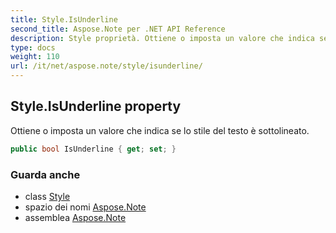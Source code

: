 ```yaml
---
title: Style.IsUnderline
second_title: Aspose.Note per .NET API Reference
description: Style proprietà. Ottiene o imposta un valore che indica se lo stile del testo è sottolineato.
type: docs
weight: 110
url: /it/net/aspose.note/style/isunderline/
---
```

## Style.IsUnderline property

Ottiene o imposta un valore che indica se lo stile del testo è sottolineato.

```csharp
public bool IsUnderline { get; set; }
```

### Guarda anche

* class [Style](../)
* spazio dei nomi [Aspose.Note](../../style/)
* assemblea [Aspose.Note](../../../)


